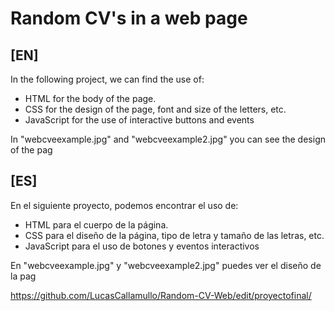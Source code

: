 # Random CV's in a web page

## [EN]
In the following project, we can find the use of:

* HTML for the body of the page.
* CSS for the design of the page, font and size of the letters, etc.
* JavaScript for the use of interactive buttons and events

In "webcveexample.jpg" and "webcveexample2.jpg" you can see the design of the pag


## [ES]
En el siguiente proyecto, podemos encontrar el uso de:

* HTML para el cuerpo de la página.
* CSS para el diseño de la página, tipo de letra y tamaño de las letras, etc.
* JavaScript para el uso de botones y eventos interactivos

En "webcveexample.jpg" y "webcveexample2.jpg" puedes ver el diseño de la pag

https://github.com/LucasCallamullo/Random-CV-Web/edit/proyectofinal/
